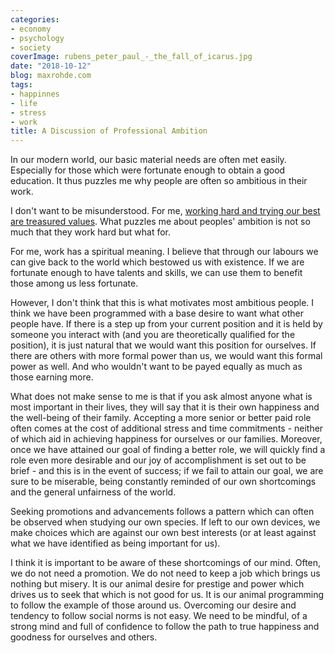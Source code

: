 ```yaml
---
categories:
- economy
- psychology
- society
coverImage: rubens_peter_paul_-_the_fall_of_icarus.jpg
date: "2018-10-12"
blog: maxrohde.com
tags:
- happinnes
- life
- stress
- work
title: A Discussion of Professional Ambition
---
```


In our modern world, our basic material needs are often met easily. Especially for those which were fortunate enough to obtain a good education. It thus puzzles me why people are often so ambitious in their work.

I don't want to be misunderstood. For me, [working hard and trying our best are treasured values](https://maxrohde.com/2018/08/20/eight-virtues-which-seem-not-all-that-bad/). What puzzles me about peoples' ambition is not so much that they work hard but what for.

For me, work has a spiritual meaning. I believe that through our labours we can give back to the world which bestowed us with existence. If we are fortunate enough to have talents and skills, we can use them to benefit those among us less fortunate.

However, I don't think that this is what motivates most ambitious people. I think we have been programmed with a base desire to want what other people have. If there is a step up from your current position and it is held by someone you interact with (and you are theoretically qualified for the position), it is just natural that we would want this position for ourselves. If there are others with more formal power than us, we would want this formal power as well. And who wouldn't want to be payed equally as much as those earning more.

What does not make sense to me is that if you ask almost anyone what is most important in their lives, they will say that it is their own happiness and the well-being of their family. Accepting a more senior or better paid role often comes at the cost of additional stress and time commitments - neither of which aid in achieving happiness for ourselves or our families. Moreover, once we have attained our goal of finding a better role, we will quickly find a role even more desirable and our joy of accomplishment is set out to be brief - and this is in the event of success; if we fail to attain our goal, we are sure to be miserable, being constantly reminded of our own shortcomings and the general unfairness of the world.

Seeking promotions and advancements follows a pattern which can often be observed when studying our own species. If left to our own devices, we make choices which are against our own best interests (or at least against what we have identified as being important for us).

I think it is important to be aware of these shortcomings of our mind. Often, we do not need a promotion. We do not need to keep a job which brings us nothing but misery. It is our animal desire for prestige and power which drives us to seek that which is not good for us. It is our animal programming to follow the example of those around us. Overcoming our desire and tendency to follow social norms is not easy. We need to be mindful, of a strong mind and full of confidence to follow the path to true happiness and goodness for ourselves and others.